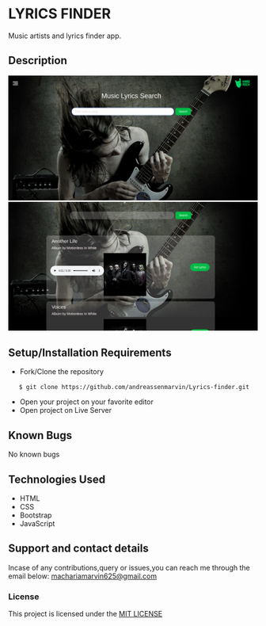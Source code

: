 # LYRICS FINDER
Music artists and lyrics finder app.
## Description
![Website image](/Assets/README/scr1.png)
![Website image](/Assets/README/scr2.png)
## Setup/Installation Requirements
* Fork/Clone the repository
```
   $ git clone https://github.com/andreassenmarvin/Lyrics-finder.git
```
* Open your project on your favorite editor
* Open project on Live Server
## Known Bugs
No known bugs
## Technologies Used
* HTML
* CSS
* Bootstrap
* JavaScript
## Support and contact details
Incase of any contributions,query or issues,you can reach me through the email below:
machariamarvin625@gmail.com
### License
This project is licensed under the [MIT LICENSE](https://github.com/andreassenmarvin/Lyrics-finder/blob/master/LICENSE)
